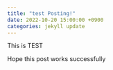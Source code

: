 ```yaml
---
title: "test Posting!"
date: 2022-10-20 15:00:00 +0900
categories: jekyll update
---
```

This is TEST

Hope this post works successfully
